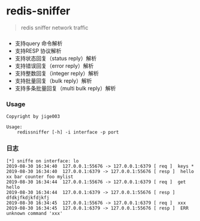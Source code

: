 # redis-sniffer
> redis sniffer network traffic 

###
* 支持query 命令解析
* 支持RESP 协议解析
* 支持状态回复（status reply）解析
* 支持错误回复（error reply）解析
* 支持整数回复（integer reply）解析
* 支持批量回复（bulk reply）解析
* 支持多条批量回复（multi bulk reply）解析

### Usage
```
Copyright by jige003

Usage:
    redissniffer [-h] -i interface -p port
```

### 日志
```
[*] sniffe on interface: lo
2019-08-30 16:34:40  127.0.0.1:55676 -> 127.0.0.1:6379 [ req ]  keys *
2019-08-30 16:34:40  127.0.0.1:6379 -> 127.0.0.1:55676 [ resp ]  hello xx bar counter foo mylist
2019-08-30 16:34:44  127.0.0.1:55676 -> 127.0.0.1:6379 [ req ]  get hello
2019-08-30 16:34:44  127.0.0.1:6379 -> 127.0.0.1:55676 [ resp ]  dfdkjfkdjkfdjkfj
2019-08-30 16:34:45  127.0.0.1:55676 -> 127.0.0.1:6379 [ req ]  xxx
2019-08-30 16:34:45  127.0.0.1:6379 -> 127.0.0.1:55676 [ resp ]  ERR unknown command 'xxx'
```
